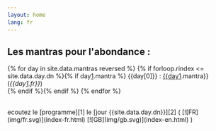 ```yaml
---
layout: home
lang: fr
---
```

<style>
body { background-image: url(https://cdn.statically.io/img/cloudflare-ipfs.com/ipfs/uAXAALRInChgBcBEUEaoVck67mzhWzO9DgMtqufAIywQSB2ZiZy5qcGcYmuUQCgIIAQ/fbg.jpg);
</style>

## Les mantras pour l'abondance :

{% for day in site.data.mantras reversed %}
 {% if forloop.rindex <= site.data.day.dn %}{% if day[1].mantra %}
 {{day[0]}} : <a href="https://duckduckgo.com/?q=!g+{{day[1].qexp}}" title="{{day[1].desc}}">{{day[1].mantra}}</a> (<i>{{day[1].fr}}</i>)<br>
 {% endif %}{% endif %}
{% endfor %}


<br>
ecoutez le [programme][1] le [jour {{site.data.day.dn}}][2]
( [![FR](img/fr.svg)](index-fr.html) [![GB](img/gb.svg)](index-en.html) )

[1]: 21-days-abundance-fr.htm
[2]: index-fr.html
[3]: 21-days-abundance-en.htm
[4]: index-en.html
